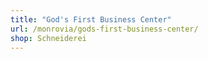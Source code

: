 ```yaml
---
title: "God's First Business Center"
url: /monrovia/gods-first-business-center/
shop: Schneiderei
---
```

